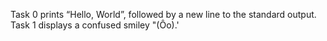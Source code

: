 Task 0 prints “Hello, World”, followed by a new line to the standard output.
Task 1 displays a confused smiley "(Ôo).'
